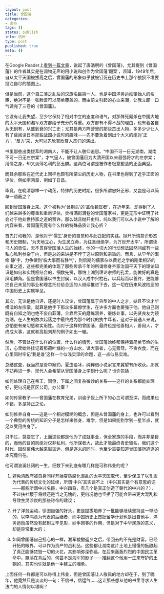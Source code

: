 ```yaml
---
layout: post
title: 曾国藩
categories:
- 读书
tags: []
status: publish
info: 杭州
type: post
published: true
meta: {}
---
```


在Google Reader上[看到一篇文章](http://www.unicornblog.cn/user1/55/24149.html)，说起了唐浩明的《曾国藩》，尤其提到《曾国藩》的作者其实是在润物无声的用小说和创作为曾国藩‘翻案’，须知，1949年后，自从太平天国被拔高之后，曾国藩的形象似乎就被钉死在历史书上那个狼狈不堪要投江自尽的插图上。

但是当然，这个自三藩之乱后的汉族名臣第一人，也是中国洋务运动肇始人的名臣，绝对不是一张脸谱可以简单覆盖的。而由前文引起的心血来潮，让我立即一口气读完了三卷的《曾国藩》。

它没有让我失望，至少它保持了相对中立的态度和语气，对那殊死厮杀在中国大地的太平天国和湘军双方都给予充分的尊重。双方都有不得不战的理由，也有着各自从无到有，从盛到衰的兴亡史；尤其是两方阵营里的那些杰出人物，多多少少让人有了些阅读日本那些战国小说时的趣味——先不要急着划出个大义的绝对'正方'，'反方'来，大可以先欣赏欣赏人杰们的演出。

书里那些出类拔萃的湖南人，不能不让人敬仰追思。“中国不可一日无湖南，湖南不可一日无左宗棠”，才气逼人，被曾国藩目为大清开国以来最强将才的左宗棠；用情之身，却又淡薄名利的彭玉麟。这两位可谓是被作者极意塑造的正面典型。

而其余那些在近代史上同样也颇有所蒙尘的历史人物，在书里也得到了近乎正面的评价，例如李鸿章，例如丁日昌。

毕竟，在晚清那样一个动荡，特殊的历史时期，很多所谓忠奸正邪，又岂是可以简单一语蔽之？

回到曾国藩身上来。这个被称为'曾剃头'的'革命镇压者'，在近年来，却得到了人们越来越多的尊重和重新评估，卖得满街满巷的曾国藩家书，更是无形中证明了社会对于他处世持家之道的赞许。那么姑且抛开史料，纯以我们可以从小说中了解的内容来看，曾国藩究竟有什么样的特殊品质让我心折？

首先打动我的，是他对于'儒生'身份的自觉和与此匹配的实践。抛开所谓意识形态和历史限制，'为天地立心，为生民立命，为往圣继绝学，为万世开太平'，所谓读书人的责任，无不贯穿曾国藩人生的始终，他的一切大的行动想法固然间或有一些私心私利参杂于内，但是总的来讲是不悖于这些原则和宗旨的。而且，从早年的潜修'静'字，力争做到'临大事而有静气'，到后期的儒家杂以黄老之学的刚柔相济的处事之道，这些都完美的体现了那些传承千年的所谓修身齐家治国平天下的理论知识是如何和实践相结合的，细数先贤，哪怕上溯到理论宗师的孔孟，能做好的真是凤毛麟角。但是曾国藩以书生封侯，以汉人成中兴柱石，以兵起而以善终，更能够把自己未竞的事业和理念托付给合适的人继续推进下去，这一切在历来风波险恶的中国历史上实属罕见。

其次，无论是他自评，还是时人议论，曾国藩属于典型的中人之才，姑且不论才华横溢的左宗棠，就算是他手下那众多幕僚学生，在许多方面也要强于他。他自己则既有自知之明也绝不妄自菲薄，全靠后天的磨练涵养，锻炼处事，以先贤良友为镜为砺，在人生的数次起落之中最终成为那个时代的执牛耳者，这对于普通人来说，恐怕更有亲切感和实用性。而对于这样的曾国藩，最终也是他善相人，善用人，才终成大事，这就和高祖刘邦的例子如出一辙。

然后，不管处在什么样的位置，什么样的情势，曾国藩始终都保持着简单节俭的生活，心里始终挂记着那荷叶塘的一方山水，谋大事者，心无旁骛，不贪衣食，而在心里同时牢记'我是谁'这样一个似浅实深的命题，这一点似易实难。

总结这些，我当然是管中窥豹，夏虫语冰，纯粹借小说家言来冀望有所收获。那就不妨再进一步，现代人会希望从曾国藩身上学到什么呢？也许包括：

如何处理自己在帝王，同僚，下属之间复杂微妙的关系——这样的关系都能处理好，更何况是区区公司，办公室？

如何传家教子——曾国藩在教育兄弟，训谕子侄上所下的心血可谓至深，而成果也不错，多是持正之论。

如何修养自身——这是一个相对模糊的概念，但是从曾国藩的身上，也许可以看到一个典型的传统的知识分子是怎样来修身，难学，但是如果能到学到一星半点，就足以受用终身了。

只不过，莫要忘了，上面这些都是他为了成就事业，保全家族的手段，而并非是目的，而他的目的则绝对仅非私利，他所谋者大，故此才能最终青史留名。我们这个时代，固然离伟大越来越遥远，但是逐末的同时，也至少需要知道曾国藩所追逐的本究竟何在。
  
他可谓波澜壮阔的一生，细数下来到底有哪几样是可称伟业的呢？
  
1. 避免清政府被自身同样开始变质腐化混乱的太平天国取代，至少保卫了以孔孟为代表的传统文化的延续，所谓‘中兴’其实谈不上（中兴其实是个有意思的词——那些所谓中兴名臣，中兴四将，有几个是真正创造了朝代的中兴的？），不过扶社稷于将倾还是当之无愧的，更何况他也坚拒了可能会带来更大混乱和导致生灵涂炭的那些称帝的建议；
  
2. 开了洋务运动，徐图自强的好头，更是提拔培养了一批能够继续坚持这一举动的，以李鸿章为代表的后继者，而中国历史上首批留学计划也是出自他手，洋务运动虽然没有起到立竿见影，妙手回春的作用，但是对于中华民族的意义，却是异常重大的；
  
3. 如同曾国藩自己担心的一样，湘军裁撤返乡之后，带回去的不光是财富，已经开拓的眼界，可以作为资产的战利品，这些都让湖南这片土地上慢慢的酝酿起了真正能够焚毁一切的火花，其影响弥深弥远，在后来轰轰烈烈的中国民主革命中，飘荡在背后的，何尝不是湘军的影子——推翻这个他用一生来守护的王朝的，其实也许就是他一手建立的湘勇。
  
上面任何一样都是可以称得上伟业，但是曾国藩让人敬佩的地方却在于，到了晚年，他竟然只是淡淡的一句：不信书，信运气……这让那些想从他的书里寻求人生法门的人情何以堪啊？
  

